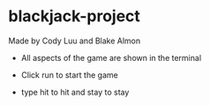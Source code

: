 # blackjack-project
 
Made by Cody Luu and Blake Almon

- All aspects of the game are shown in the terminal

- Click run to start the game

- type hit to hit and stay to stay
